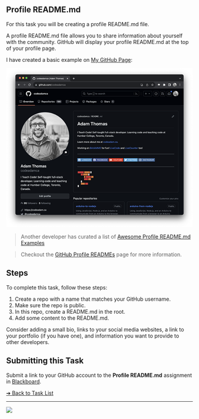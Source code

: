 ## Profile README.md

For this task you will be creating a profile README.md file.

A profile README.md file allows you to share information about yourself with the community. GitHub will display your profile README.md at the top of your profile page.

I have created a basic example on [My GitHub Page](https://github.com/codeadamca):

![Profile README.md File](images/screenshot-github.png)

> Another developer has curated a list of [Awesome Profile README.md Examples](https://github.com/abhisheknaiidu/awesome-github-profile-readme)

> Checkout the [GitHub Profile READMEs](https://docs.github.com/en/account-and-profile/setting-up-and-managing-your-github-profile/customizing-your-profile/managing-your-profile-readme) page for more information.

## Steps

To complete this task, follow these steps:

1. Create a repo with a name that matches your GitHub username.
2. Make sure the repo is public.
3. In this repo, create a README.md in the root.
4. Add some content to the README.md.

Consider adding a small bio, links to your social media websites, a link to your portfolio (if you have one), and information you want to provide to other developers.

## Submitting this Task

Submit a link to your GitHub account to the **Profile README.md** assignment in [Blackboard](https://learn.humber.ca/).

[&#10132; Back to Task List](/)

---

<a href="https://brickmmo.com">
<img src="https://brickmmo.com/images/brickmmo-logo-horizontal.jpg" width="100">
</a>
